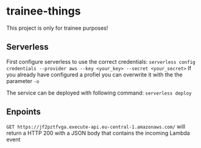 # trainee-things

This project is only for trainee purposes!

## Serverless
First configure serverless to use the correct credentials:
``serverless config credentials --provider aws --key <your_key> --secret <your_secret>``
If you already have configured a profiel you can overwrite it with the the parameter ```-o```

The service can be deployed with following command:
``serverless deploy``


## Enpoints 

```GET https://jf2pztfvga.execute-api.eu-central-1.amazonaws.com/```
will return a HTTP 200 with a JSON body that contains the incoming Lambda event



